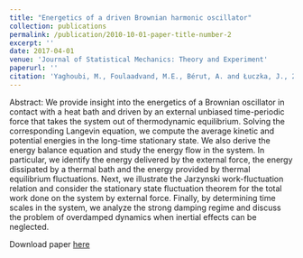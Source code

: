 ```yaml
---
title: "Energetics of a driven Brownian harmonic oscillator"
collection: publications
permalink: /publication/2010-10-01-paper-title-number-2
excerpt: ''
date: 2017-04-01
venue: 'Journal of Statistical Mechanics: Theory and Experiment'
paperurl: ''
citation: 'Yaghoubi, M., Foulaadvand, M.E., Bérut, A. and Łuczka, J., 2017. Energetics of a driven Brownian harmonic oscillator. Journal of Statistical Mechanics: Theory and Experiment, 2017(11), p.113206.'
---
```


Abstract:
We provide insight into the energetics of a Brownian oscillator in contact with a heat bath and driven by an external unbiased time-periodic force that takes the system out of thermodynamic equilibrium. Solving the corresponding Langevin equation, we compute the average kinetic and potential energies in the long-time stationary state. We also derive the energy balance equation and study the energy flow in the system. In particular, we identify the energy delivered by the external force, the energy dissipated by a thermal bath and the energy provided by thermal equilibrium fluctuations. Next, we illustrate the Jarzynski work-fluctuation relation and consider the stationary state fluctuation theorem for the total work done on the system by external force. Finally, by determining time scales in the system, we analyze the strong damping regime and discuss the problem of overdamped dynamics when inertial effects can be neglected.

Download paper [here](https://iopscience.iop.org/article/10.1088/1742-5468/aa9346/meta)
